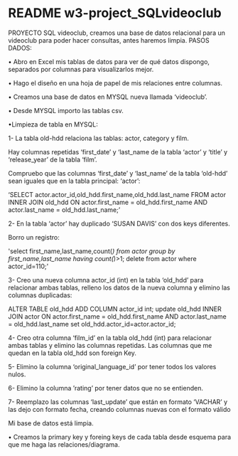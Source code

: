 # README w3-project_SQLvideoclub


PROYECTO SQL videoclub, creamos una base de datos relacional para un videoclub para poder hacer consultas, antes haremos limpia.
PASOS DADOS:

•	Abro en Excel mis tablas de datos para ver de qué datos dispongo, separados por columnas para visualizarlos mejor.

•	Hago el diseño en una hoja de papel de mis relaciones entre columnas.

•	Creamos una base de datos en MYSQL nueva llamada ‘videoclub’.

•	Desde MYSQL importo las tablas csv.

•Limpieza de tabla en MYSQL:

1- La tabla old-hdd relaciona las tablas: actor, category y film.

Hay columnas repetidas ‘first_date’ y ‘last_name de la tabla ‘actor’ y ‘title’ y ‘release_year’ de la tabla ‘film’.

Compruebo que las columnas ‘first_date’ y ‘last_name’ de la tabla ‘old-hdd’ sean iguales que en la tabla principal: ‘actor’:

‘SELECT actor.actor_id,old_hdd.first_name,old_hdd.last_name
FROM actor
INNER JOIN old_hdd ON actor.first_name = old_hdd.first_name AND actor.last_name = old_hdd.last_name;’

2- En la tabla ‘actor’ hay duplicado ‘SUSAN DAVIS’ con dos keys diferentes.

Borro un registro:

'select first_name,last_name,count(*) from actor group by first_name,last_name having count(*)>1;
delete  from actor where actor_id=110;'

3- Creo una nueva columna actor_id (int) en la tabla ‘old_hdd’ para relacionar ambas tablas, relleno los datos de la nueva columna y elimino las columnas duplicadas:

ALTER TABLE old_hdd ADD COLUMN actor_id int;
update old_hdd 
INNER JOIN actor ON actor.first_name = old_hdd.first_name AND actor.last_name = old_hdd.last_name
set old_hdd.actor_id=actor.actor_id;

4- Creo otra columna ‘film_id’ en la tabla old_hdd (int) para relacionar ambas tablas y elimino las columnas repetidas. Las columnas que me quedan en la tabla old_hdd son foreign Key.

5- Elimino la columna ‘original_language_id’ por tener todos los valores nulos.

6- Elimino la columna ’rating’ por tener datos que no se entienden.

7- Reemplazo las columnas ‘last_update’ que están en formato ‘VACHAR’ y las dejo con formato fecha, creando columnas nuevas con el formato válido

Mi base de datos está limpia.

•	Creamos la primary key y foreing keys de cada tabla desde esquema para que me haga las relaciones/diagrama.
